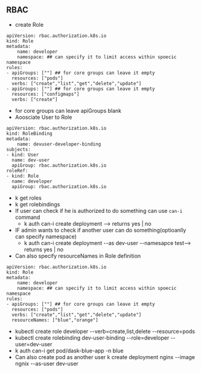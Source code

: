 ## RBAC
- create Role
```
apiVersion: rbac.authorization.k8s.io
kind: Role
metadata:
    name: developer
    namespace: ## can specify it to limit access within spoecic namespace
rules:
- apiGroups: [""] ## for core groups can leave it empty
  resources: ["pods"]
  verbs: ["create","list","get","delete","update"]
- apiGroups: [""] ## for core groups can leave it empty
  resources: ["configmaps"]
  verbs: ["create"]
```
- for core groups can leave apiGroups blank
- Aoosciate User to Role
```
apiVersion: rbac.authorization.k8s.io
kind: RoleBinding
metadata:
    name: devuser-developer-binding
subjects:
- kind: User
  name: dev-user
  apiGroup: rbac.authorization.k8s.io
roleRef:
- kind: Role
  name: developer
  apiGroup: rbac.authorization.k8s.io
```
- k get roles
- k get rolebindings
- If user can check if he is authorized to do something can use `can-i` command
  - k auth can-i create deployment --> returns yes | no
- IF admin wants to check if another user can do something(optioanlly can specify namespace)
  -  k auth can-i create deployment --as dev-user --namesapce test--> returns yes | no
- Can also specify resourceNames in Role definition
```
apiVersion: rbac.authorization.k8s.io
kind: Role
metadata:
    name: developer
    namespace: ## can specify it to limit access within spoecic namespace
rules:
- apiGroups: [""] ## for core groups can leave it empty
  resources: ["pods"]
  verbs: ["create","list","get","delete","update"]
  resourceNames: ["blue","orange"]

```
- kubectl create role developer --verb=create,list,delete --resource=pods 
- kubectl create rolebinding dev-user-binding --role=developer --user=dev-user
- k auth can-i get  pod/dask-blue-app -n blue
- Can also create pod as another user k create deployment nginx --image ngnix --as-user dev-user